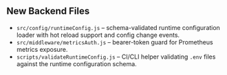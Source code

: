 ## New Backend Files

- `src/config/runtimeConfig.js` – schema-validated runtime configuration loader with hot reload support and config change events.
- `src/middleware/metricsAuth.js` – bearer-token guard for Prometheus metrics exposure.
- `scripts/validateRuntimeConfig.js` – CI/CLI helper validating `.env` files against the runtime configuration schema.
